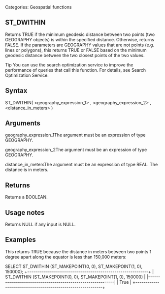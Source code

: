 Categories: Geospatial functions


## ST_DWITHIN

Returns TRUE if the minimum geodesic distance between two points (two GEOGRAPHY objects) is within the specified distance. Otherwise, returns FALSE.
If the parameters are GEOGRAPHY values that are not points (e.g. lines or polygons), this returns TRUE or FALSE based on the minimum geodesic distance between the two closest points of the two values.

Tip You can use the search optimization service to improve the performance of queries that call this function.
For details, see Search Optimization Service.

## Syntax

ST_DWITHIN( <geography_expression_1> , <geography_expression_2> , <distance_in_meters> )


## Arguments


geography_expression_1The argument must be an expression of type GEOGRAPHY.

geography_expression_2The argument must be an expression of type GEOGRAPHY.

distance_in_metersThe argument must be an expression of type REAL. The distance is in meters.


## Returns

Returns a BOOLEAN.

## Usage notes


Returns NULL if any input is NULL.


## Examples

This returns TRUE because the distance in meters between two points 1 degree apart along the equator is less than 150,000 meters:

SELECT ST_DWITHIN (ST_MAKEPOINT(0, 0), ST_MAKEPOINT(1, 0), 150000);
+-------------------------------------------------------------+
| ST_DWITHIN (ST_MAKEPOINT(0, 0), ST_MAKEPOINT(1, 0), 150000) |
|-------------------------------------------------------------|
| True                                                        |
+-------------------------------------------------------------+